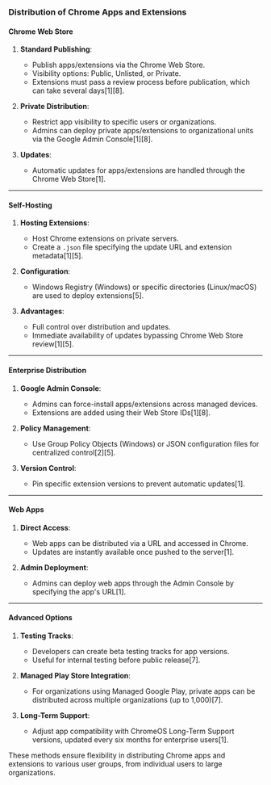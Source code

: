 ### Distribution of Chrome Apps and Extensions

#### **Chrome Web Store**
1. **Standard Publishing**:
   - Publish apps/extensions via the Chrome Web Store.
   - Visibility options: Public, Unlisted, or Private.
   - Extensions must pass a review process before publication, which can take several days[1][8].

2. **Private Distribution**:
   - Restrict app visibility to specific users or organizations.
   - Admins can deploy private apps/extensions to organizational units via the Google Admin Console[1][8].

3. **Updates**:
   - Automatic updates for apps/extensions are handled through the Chrome Web Store[1].

---

#### **Self-Hosting**
1. **Hosting Extensions**:
   - Host Chrome extensions on private servers.
   - Create a `.json` file specifying the update URL and extension metadata[1][5].

2. **Configuration**:
   - Windows Registry (Windows) or specific directories (Linux/macOS) are used to deploy extensions[5].

3. **Advantages**:
   - Full control over distribution and updates.
   - Immediate availability of updates bypassing Chrome Web Store review[1][5].

---

#### **Enterprise Distribution**
1. **Google Admin Console**:
   - Admins can force-install apps/extensions across managed devices.
   - Extensions are added using their Web Store IDs[1][8].

2. **Policy Management**:
   - Use Group Policy Objects (Windows) or JSON configuration files for centralized control[2][5].

3. **Version Control**:
   - Pin specific extension versions to prevent automatic updates[1].

---

#### **Web Apps**
1. **Direct Access**:
   - Web apps can be distributed via a URL and accessed in Chrome.
   - Updates are instantly available once pushed to the server[1].

2. **Admin Deployment**:
   - Admins can deploy web apps through the Admin Console by specifying the app's URL[1].

---

#### **Advanced Options**
1. **Testing Tracks**:
   - Developers can create beta testing tracks for app versions.
   - Useful for internal testing before public release[7].

2. **Managed Play Store Integration**:
   - For organizations using Managed Google Play, private apps can be distributed across multiple organizations (up to 1,000)[7].

3. **Long-Term Support**:
   - Adjust app compatibility with ChromeOS Long-Term Support versions, updated every six months for enterprise users[1].

These methods ensure flexibility in distributing Chrome apps and extensions to various user groups, from individual users to large organizations.